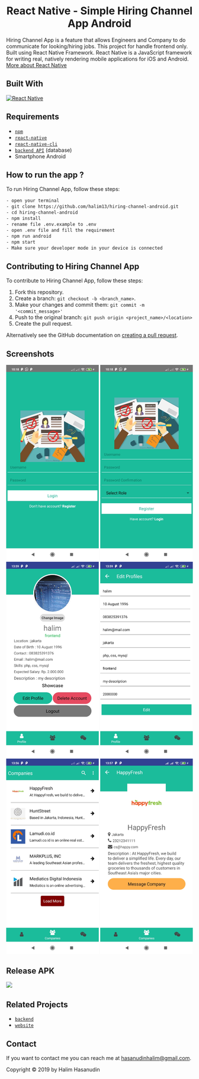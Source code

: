 <h1 align="center">React Native - Simple Hiring Channel App Android</h1>

Hiring Channel App is a feature that allows Engineers and Company  to do communicate for looking/hiring jobs. This project for handle frontend only. Built using React Native Framework.
React Native is a JavaScript framework for writing real, natively rendering mobile applications for iOS and Android. [More about React Native](https://facebook.github.io/react-native/)
## Built With
[![React Native](https://img.shields.io/badge/ReactNative-0.60-blue)](https://facebook.github.io/react-native/)

## Requirements
- [`npm`](https://www.npmjs.com/get-npm)
- [`react-native`](https://facebook.github.io/react-native/docs/getting-started)
- [`react-native-cli`](https://facebook.github.io/react-native/docs/getting-started)
- [`backend API`](https://github.com/halim13/hiring-app) (database)
- Smartphone Android

## How to run the app ?
To run Hiring Channel App, follow these steps:
```
- open your terminal
- git clone https://github.com/halim13/hiring-channel-android.git
- cd hiring-channel-android
- npm install
- rename file .env.example to .env
- open .env file and fill the requirement
- npm run android
- npm start
- Make sure your developer mode in your device is connected
```

## Contributing to Hiring Channel App
To contribute to Hiring Channel App, follow these steps:

1. Fork this repository.
2. Create a branch: `git checkout -b <branch_name>`.
3. Make your changes and commit them: `git commit -m '<commit_message>'`
4. Push to the original branch: `git push origin <project_name>/<location>`
5. Create the pull request.

Alternatively see the GitHub documentation on [creating a pull request](https://help.github.com/en/github/collaborating-with-issues-and-pull-requests/creating-a-pull-request).

## Screenshots
<div align="center">
    <img width="250" src="./src/public/screenshoots/login.jpg">
    <img width="250" src="./src/public/screenshoots/register.jpg">
    <img width="250" src="./src/public/screenshoots/profile.jpg">
    <img width="250" src="./src/public/screenshoots/prodileEdit.jpg">
    <img width="250" src="./src/public/screenshoots/companiesList.jpg">
    <img width="250" src="./src/public/screenshoots/companyProfile.jpg">
</div>

## Release APK

<a href="https://drive.google.com/file/d/1fbkBiJbrgRpUTmFlOs-WQlc4pwHCtee_/view?usp=sharing">
  <img src="https://img.shields.io/badge/Download%20from-Google%20Drive-blue.svg?style=popout&logo=google-drive"/>
</a>

## Related Projects
- [`backend`](https://github.com/halim13/hiring-app)
- [`website`](https://github.com/halim13/hiring-react-js)

## Contact

If you want to contact me you can reach me at <hasanudinhalim@gmail.com>.

Copyright © 2019 by Halim Hasanudin
